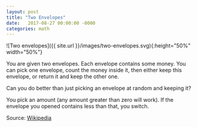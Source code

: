 ```yaml
---
layout: post
title: "Two Envelopes"
date:   2017-08-27 00:00:00 -0000
categories: math
---
```

![Two envelopes]({{ site.url }}/images/two-envelopes.svg){:height="50%" width="50%"}

You are given two envelopes. Each envelope contains some money. You can pick one envelope, count the money inside it, then either keep this envelope, or return it and keep the other one.

Can you do better than just picking an envelope at random and keeping it?
<!--more-->
You pick an amount (any amount greater than zero will work). If the envelope you opened contains less than that, you switch.

Source: [Wikipedia](https://en.wikipedia.org/wiki/Two_envelopes_problem#Randomized_solutions)
